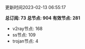 更新时间2023-02-13 06:55:17

**总订阅: 73**
**总节点: 904**
**有效节点: 281**
- v2ray节点: 168
- ss节点: 109
- trojan节点: 4
